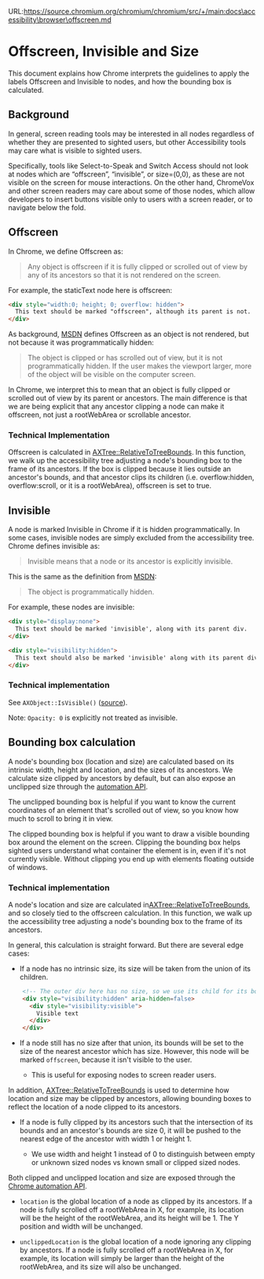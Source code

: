 URL:https://source.chromium.org/chromium/chromium/src/+/main:docs\accessibility\browser\offscreen.md
# Offscreen, Invisible and Size

This document explains how Chrome interprets the guidelines to apply the labels
Offscreen and Invisible to nodes, and how the bounding box is calculated.

## Background

In general, screen reading tools may be interested in all nodes regardless of
whether they are presented to sighted users, but other Accessibility tools may
care what is visible to sighted users.

Specifically, tools like Select-to-Speak and Switch Access should not look at
nodes which are “offscreen”, “invisible”, or size=(0,0), as these are not
visible on the screen for mouse interactions. On the other hand, ChromeVox and
other screen readers may care about some of those nodes, which allow developers
to insert buttons visible only to users with a screen reader, or to navigate
below the fold.

## Offscreen
In Chrome, we define Offscreen as:

>Any object is offscreen if it is fully clipped or scrolled out of view by any
of its ancestors so that it is not rendered on the screen.

For example, the staticText node here is offscreen:
```html
<div style="width:0; height; 0; overflow: hidden">
  This text should be marked "offscreen", although its parent is not.
</div>
```

As background, [MSDN](https://msdn.microsoft.com/en-us/library/dd373609(VS.85).aspx)
defines Offscreen as an object is not rendered, but not because it was
programmatically hidden:

>The object is clipped or has scrolled out of view, but it is not
programmatically hidden. If the user makes the viewport larger, more of the
object will be visible on the computer screen.

In Chrome, we interpret this to mean that an object is fully clipped or
scrolled out of view by its parent or ancestors. The main difference is that
we are being explicit that any ancestor clipping a node can make it offscreen,
not just a rootWebArea or scrollable ancestor.

### Technical Implementation
Offscreen is calculated in [AXTree::RelativeToTreeBounds](https://cs.chromium.org/chromium/src/ui/accessibility/ax_tree.cc).
In this function, we walk up the accessibility tree adjusting a node's bounding
box to the frame of its ancestors. If the box is clipped because it lies
outside an ancestor's bounds, and that ancestor clips its children (i.e.
overflow:hidden, overflow:scroll, or it is a rootWebArea), offscreen is set to
true.

## Invisible
A node is marked Invisible in Chrome if it is hidden programmatically. In some
cases, invisible nodes are simply excluded from the accessibility tree. Chrome
defines invisible as:

>Invisible means that a node or its ancestor is explicitly invisible.

This is the same as the definition from [MSDN](https://msdn.microsoft.com/en-us/library/dd373609(VS.85).aspx):

>The object is programmatically hidden.

For example, these nodes are invisible:

```html
<div style="display:none">
  This text should be marked 'invisible', along with its parent div.
</div>

<div style="visibility:hidden">
  This text should also be marked 'invisible' along with its parent div.
</div>
```

### Technical implementation
See `AXObject::IsVisible()` ([source](https://source.chromium.org/chromium/chromium/src/+/main:third_party/blink/renderer/modules/accessibility/ax_object.cc)).

Note: `Opacity: 0` is explicitly not treated as invisible.

## Bounding box calculation
A node's bounding box (location and size) are calculated based on its
intrinsic width, height and location, and the sizes of its ancestors.
We calculate size clipped by ancestors by default, but can also expose an
unclipped size through the [automation API](https://developer.chrome.com/extensions/automation).

The unclipped bounding box is helpful if you want to know the current
coordinates of an element that's scrolled out of view, so you know how
much to scroll to bring it in view.

The clipped bounding box is helpful if you want to draw a visible bounding
box around the element on the screen. Clipping the bounding box helps
sighted users understand what container the element is in, even if it's
not currently visible. Without clipping you end up with elements floating
outside of windows.

### Technical implementation
A node's location and size are calculated in[AXTree::RelativeToTreeBounds](https://cs.chromium.org/chromium/src/ui/accessibility/ax_tree.cc),
and so closely tied to the offscreen calculation. In this function, we walk up
the accessibility tree adjusting a node's bounding box to the frame of its
ancestors.

In general, this calculation is straight forward. But there are several edge
cases:

* If a node has no intrinsic size, its size will be taken from the union of
its children.

```html
    <!-- The outer div here has no size, so we use its child for its bounding box -->
    <div style="visibility:hidden" aria-hidden=false>
      <div style="visibility:visible">
        Visible text
      </div>
    </div>
```

* If a node still has no size after that union, its bounds will be set to the
size of the nearest ancestor which has size. However, this node will be marked
`offscreen`, because it isn't visible to the user.

    * This is useful for exposing nodes to screen reader users.

In addition, [AXTree::RelativeToTreeBounds](https://cs.chromium.org/chromium/src/ui/accessibility/ax_tree.cc)
is used to determine how location and size may be clipped by ancestors,
allowing bounding boxes to reflect the location of a node clipped to its
ancestors.

* If a node is fully clipped by its ancestors such that the intersection of its
bounds and an ancestor's bounds are size 0, it will be pushed to the nearest
edge of the ancestor with width 1 or height 1.

    * We use width and height 1 instead of 0 to distinguish between empty or
    unknown sized nodes vs known small or clipped sized nodes.

Both clipped and unclipped location and size are exposed through the
[Chrome automation API](https://developer.chrome.com/extensions/automation).

* `location` is the global location of a node as clipped by its ancestors. If
a node is fully scrolled off a rootWebArea in X, for example, its location will
be the height of the rootWebArea, and its height will be 1. The Y position and width will be unchanged.

* `unclippedLocation` is the global location of a node ignoring any clipping
by ancestors. If a node is fully scrolled off a rootWebArea in X, for example,
its location will simply be larger than the height of the rootWebArea, and its
size will also be unchanged.
